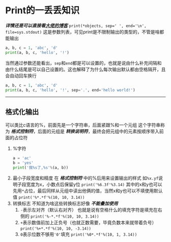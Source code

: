 # Print的一丢丢知识
***详情还是可以直接看[大佬的博客](https://blog.csdn.net/sinat_28576553/article/details/81154912?ops_request_misc=%257B%2522request%255Fid%2522%253A%2522166454023016782388065745%2522%252C%2522scm%2522%253A%252220140713.130102334..%2522%257D&request_id=166454023016782388065745&biz_id=0&utm_medium=distribute.pc_search_result.none-task-blog-2~all~top_positive~default-2-81154912-null-null.142^v51^pc_rank_34_2,201^v3^control_2&utm_term=python%E7%9A%84print&spm=1018.2226.3001.4187)***
`print(*objects, sep=' ', end='\n', file=sys.stdout)`
这是参数列表，可见print是不限制输出的类型的，不管是啥都能输出
```python
a, b, c = 1, 'abc', 'd'
print(a, b, c, 'hello', '!')
```
当然通过参数还能看出，`sep`和`end`都是可以设置的，也就是说由什么补充间隔和由什么结尾是可以自己设置的。这也解释了为什么每次输出默认都由空格隔开，且会自动回车换行
```python
a, b, c = 1, 'abc', 'd'
print(a, b, c, 'hello', '!', sep='.', end='hello world!')
```

---
## 格式化输出
可以类比c语言的%，前面先是一个字符串，后面紧跟%和一个元组
这个字符串称为 ***格式控制符***，后面的元组是 ***转换说明符***，最终会把元组中的元素按顺序带入前面的占位符
1. %字符
    ```python
    a = 'ac'
    b = 'yes'
    print('我%s了,%s'%(a, b))
    ```
2. 最小子段宽度和精度
    在 ***格式控制符*** 中的%后用来设置输出的样式
    如`%x.yf`说明子段宽度为x，小数点后保留y位
    `print('%6.3f'%3.14)`
    其中的x和y也可以先用`*`占位，最后同样从元组中读出他俩的值，当然x和y也可以不填使用默认值
    `print('%*.*f'%(10, 10, 3.14))`
3. 转换标志
不知道为啥这些转换标志好像 ***不能叠加使用***
    1. `-`表示左对齐（默认右对齐）
        也就是说有空格什么的填充字符是填充在右侧的
        `print('%-*.*f'%(10, 10, 3.14))`
    2. `+`表示数值前加上正负号（也就正数需要，毕竟负数本来就带着负号）
        `print('%+*.*f'%(10, 10, -3.14))`
    3. `0`表示位数不够用`'0'`填充
        `print('%0*.*f'%(10, 1, 3.14))`
